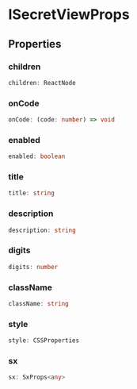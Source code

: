 # ISecretViewProps

## Properties

### children

```ts
children: ReactNode
```

### onCode

```ts
onCode: (code: number) => void
```

### enabled

```ts
enabled: boolean
```

### title

```ts
title: string
```

### description

```ts
description: string
```

### digits

```ts
digits: number
```

### className

```ts
className: string
```

### style

```ts
style: CSSProperties
```

### sx

```ts
sx: SxProps<any>
```
